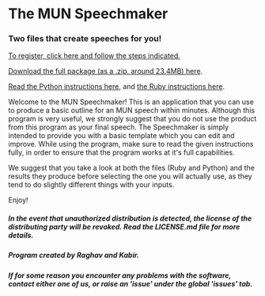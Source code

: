 # The MUN Speechmaker
### Two files that create speeches for you!

[To register, click here and follow the steps indicated.](https://docs.google.com/a/sas.edu.sg/forms/d/e/1FAIpQLSc5XJuceupuL7aMtnuqKwfK0KflQrpLDocXgTbP6wCTz14pJA/viewform)

[Download the full package (as a .zip, around 23.4MB) here](https://github.com/narayanswa30663/MUN_Speechmaker/archive/master.zip).

[Read the Python instructions here](Python/INSTRUCTIONS.md), and [the Ruby instructions here](Ruby/INSTRUCTIONS.md).

Welcome to the MUN Speechmaker! This is an application that you can use to produce a basic outline for an MUN speech within minutes. Although this program is very useful, we strongly suggest that you do not use the product from this program as your final speech. The Speechmaker is simply intended to provide you with a basic template which you can edit and improve. While using the program, make sure to read the given instructions fully, in order to ensure that the program works at it's full capabilities.

We suggest that you take a look at both the files (Ruby and Python) and the results they produce before selecting the one you will actually use, as they tend to do slightly different things with your inputs.
 
Enjoy!

##### In the event that unauthorized distribution is detected, the license of the distributing party will be revoked. Read the LICENSE.md file for more details. 

##### Program created by Raghav and Kabir.

##### If for some reason you encounter any problems with the software, contact either one of us, or raise an 'issue' under the global 'issues' tab.
